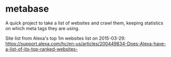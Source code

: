 # metabase
A quick project to take a list of websites and crawl them, keeping statistics on which meta tags they are using.

Site list from Alexa's top 1m websites list on 2015-03-29:
https://support.alexa.com/hc/en-us/articles/200449834-Does-Alexa-have-a-list-of-its-top-ranked-websites-


